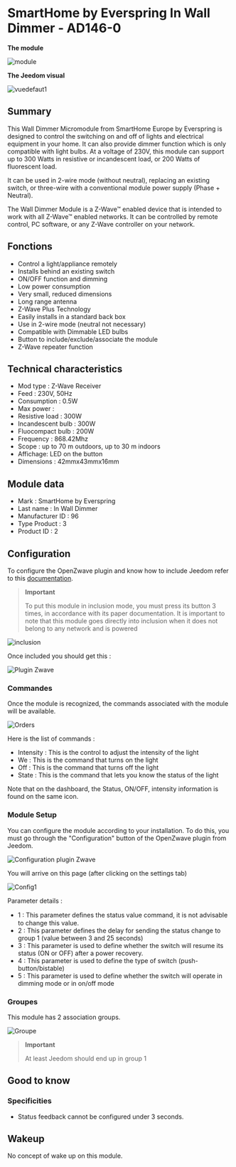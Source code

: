 # SmartHome by Everspring In Wall Dimmer - AD146-0

**The module**

![module](images/smarthomebyeverspring.AD146-0/module.jpg)

**The Jeedom visual**

![vuedefaut1](images/smarthomebyeverspring.AD146-0/vuedefaut1.jpg)

## Summary

This Wall Dimmer Micromodule from SmartHome Europe by Everspring is designed to control the switching on and off of lights and electrical equipment in your home. It can also provide dimmer function which is only compatible with light bulbs. At a voltage of 230V, this module can support up to 300 Watts in resistive or incandescent load, or 200 Watts of fluorescent load.

It can be used in 2-wire mode (without neutral), replacing an existing switch, or three-wire with a conventional module power supply (Phase + Neutral).

The Wall Dimmer Module is a Z-Wave™ enabled device that is intended to work with all Z-Wave™ enabled networks. It can be controlled by remote control, PC software, or any Z-Wave controller on your network.

## Fonctions

-   Control a light/appliance remotely
-   Installs behind an existing switch
-   ON/OFF function and dimming
-   Low power consumption
-   Very small, reduced dimensions
-   Long range antenna
-   Z-Wave Plus Technology
-   Easily installs in a standard back box
-   Use in 2-wire mode (neutral not necessary)
-   Compatible with Dimmable LED bulbs
-   Button to include/exclude/associate the module
-   Z-Wave repeater function

## Technical characteristics

-   Mod type : Z-Wave Receiver
-   Feed : 230V, 50Hz
-   Consumption : 0.5W
-   Max power :
-   Resistive load : 300W
-   Incandescent bulb : 300W
-   Fluocompact bulb : 200W
-   Frequency : 868.42Mhz
-   Scope : up to 70 m outdoors, up to 30 m indoors
-   Affichage: LED on the button
-   Dimensions : 42mmx43mmx16mm

## Module data

-   Mark : SmartHome by Everspring
-   Last name : In Wall Dimmer
-   Manufacturer ID : 96
-   Type Product : 3
-   Product ID : 2

## Configuration

To configure the OpenZwave plugin and know how to include Jeedom refer to this [documentation](https://doc.jeedom.com/en_US/plugins/automation%20protocol/openzwave/).

> **Important**
>
> To put this module in inclusion mode, you must press its button 3 times, in accordance with its paper documentation. It is important to note that this module goes directly into inclusion when it does not belong to any network and is powered

![inclusion](images/smarthomebyeverspring.AD146-0/inclusion.jpg)

Once included you should get this :

![Plugin Zwave](images/smarthomebyeverspring.AD146-0/information.jpg)

### Commandes

Once the module is recognized, the commands associated with the module will be available.

![Orders](images/smarthomebyeverspring.AD146-0/commandes.jpg)

Here is the list of commands :

-   Intensity : This is the control to adjust the intensity of the light
-   We : This is the command that turns on the light
-   Off : This is the command that turns off the light
-   State : This is the command that lets you know the status of the light

Note that on the dashboard, the Status, ON/OFF, intensity information is found on the same icon.

### Module Setup

You can configure the module according to your installation. To do this, you must go through the "Configuration" button of the OpenZwave plugin from Jeedom.

![Configuration plugin Zwave](images/plugin/bouton_configuration.jpg)

You will arrive on this page (after clicking on the settings tab)

![Config1](images/smarthomebyeverspring.AD146-0/config1.jpg)

Parameter details :

-   1 : This parameter deﬁnes the status value command, it is not advisable to change this value.
-   2 : This parameter defines the delay for sending the status change to group 1 (value between 3 and 25 seconds)
-   3 : This parameter is used to define whether the switch will resume its status (ON or OFF) after a power recovery.
-   4 : This parameter is used to define the type of switch (push-button/bistable)
-   5 : This parameter is used to define whether the switch will operate in dimming mode or in on/off mode

### Groupes

This module has 2 association groups.

![Groupe](images/smarthomebyeverspring.AD146-0/groupe.jpg)

> **Important**
>
> At least Jeedom should end up in group 1

## Good to know

### Specificities

-   Status feedback cannot be configured under 3 seconds.

## Wakeup

No concept of wake up on this module.
